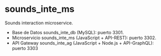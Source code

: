 # sounds_inte_ms
Sounds interaction microservice.
* Base de Datos sounds_inte_db (MySQL): puerto 3301.
* Microservicio sounds_inte_ms (JavaScript + API-REST): puerto 3302.
* API Gateway   sounds_inte_ag (JavaScript + Node.js + API-GraphQL): puerto 3303
